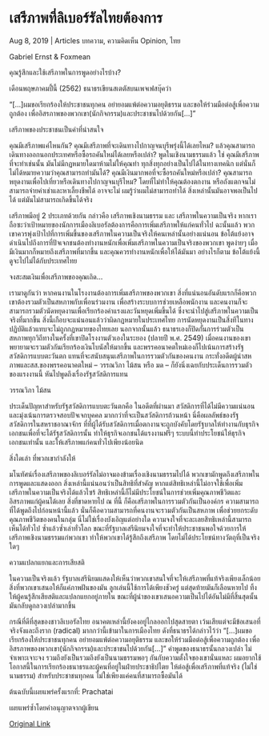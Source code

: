 # เสรีภาพที่ลิเบอร์รัลไทยต้องการ

Aug 8, 2019 | Articles บทความ, ความคิดเห็น Opinion, ไทย





Gabriel Ernst & Foxmean

คุณรู้สึกและใช้เสรีภาพในการพูดอย่างไรบ้าง?

เดือนพฤษภาคมปี้นี้ (2562) ธนาธรเขียนสเตตัสบนเพจเฟสบุ๊คว่า



“[…]ผมขอเรียกร้องให้ประชาชนทุกคน อย่ายอมแพ้ต่อความอยุติธรรม และขอให้ร่วมมือต่อสู้เพื่อความถูกต้อง เพื่ออิสรภาพของพวกเขา(นักกิจกรรม)และประชาชนไปด้วยกัน[…]”



เสรีภาพของประชาชนเป็นคำที่น่าสนใจ

คุณมีเสรีภาพแค่ไหนกัน? คุณมีเสรีภาพที่จะเดินทางไปกาญจนบุรีพรุ่งนี้ได้เลยไหม? แล้วคุณสามารถเดินทางออกนอกประเทศหรือซื้อรถคันใหม่ได้เลยหรือเปล่า? พูดในเชิงนามธรรมแล้ว ใช่ คุณมีเสรีภาพที่จะทำเช่นนั้น มันไม่มีกฏหมายใดมาห้ามไม่ให้คุณทำ ทุกสิ่งทุกอย่างเป็นไปได้ในทางเทคนิก แต่นั่นก็ไม่ได้หมายความว่าคุณสามารถทำมันได้? คุณมีเงินมากพอที่จะซื้อรถคันใหม่หรือเปล่า? คุณสามารถหยุดงานเพื่อไปเที่ยวหรือเดินทางไปกาญจนบุรีไหม? โดยที่ไม่ทำให้คุณต้องตกงาน หรือถังแตกจนไม่สามารถจ่ายค่าเช่าและหาเลี้ยงชีพได้ อาจจะไม่ ผมรู้ว่าผมไม่สามารถทำได้ สิ่งเหล่านั้นมันอาจพอเป็นไปได้ แต่มันไม่สามารถเกิดขึ้นได้จริง

เสรีภาพมีอยู่ 2 ประเภทด้วยกัน กล่าวคือ เสรีภาพเชิงนามธรรม และ เสรีภาพในความเป็นจริง หากเราถือซะว่าเป้าหมายของนักการเมืองลิเบอรัลต้องการคือการเพิ่มเสรีภาพให้แก่คนทั่วไป ฉะนั้นแล้ว พวกเขาควรพุ่งเป้าไปที่การเพิ่มขึ้นของเสรีภาพในความเป็นจริงให้คนเหล่านั้นอย่างแน่นอน ข้อโต้แย้งอาจดำเนินไปถึงการที่ปัจเจกชนต้องทำงานหนักเพื่อเพิ่มเสรีภาพในความเป็นจริงของพวกเขา พูดง่ายๆ เมื่อมีเงินมากก็หมายถึงเสรีภาพที่มากขึ้น และคุณควรทำงานหนักเพื่อให้ได้มันมา อย่างไรก็ตาม ข้อโต้แย้งนี้ดูจะไปไม่ได้กับประเทศไทย

จงสะสมเงินเพื่อเสรีภาพของคุณเถิด…

เรามาดูกันว่า หากคนงานในโรงงานต้องการเพิ่มเสรีภาพของพวกเขา สิ่งที่แน่นอนอันดับแรกก็คือพวกเขาต้องรวมตัวเป็นสหภาพกับเพื่อนร่วมงาน เพื่อสร้างระบบการช่วยเหลือพนักงาน และคนงานก็จะสามารถรวมตัวนัดหยุดงานเพื่อเรียกร้องค่าแรงและวันหยุดเพิ่มขึ้นได้ ซึ่งจะนำไปสู่เสรีภาพในความเป็นจริงที่มากขึ้น สิ่งนี้เกือบจะแน่นอนแล้วว่าผิดกฏหมายในประเทศไทย การนัดหยุดงานเป็นสิ่งทีในทางปฏิบัติแล้วแทบจะไม่ถูกกฏหมายของไทยเลย นอกจากนั้นแล้ว ธนาธรเองก็ปิดกั้นการร่วมตัวเป็นสหภาพทุกวิถีทางในครั้งที่เขาปิดโรงงานตัวเองในระยอง (ปลายปี พ.ศ. 2549) เมื่อคนงานของเขาพยายามจะรวมตัวกันเรียกร้องเงินโบนัสให้มากขึ้น และพรรคอนาคตใหม่เองก็ไปเน้นการสร้างรัฐสวัสดิการแบบตะวันตก แทนที่จะสนับสนุนเสรีภาพในการรวมตัวกันของคนงาน กระทั่งอดีตผู้นำสหภาพและสส.ของพรรคอนาคตใหม่ – วรรณวิภา ไม้สน หรือ มด – ก็ยังนิ่งเฉยกับประเด็นการรวมตัวของแรงงานนี้ หันไปพูดถึงเรื่องรัฐสวัสดิการแทน



วรรณวิภา ไม้สน

ประเด็นปัญหาสำหรับรัฐสวัสดิการแบบตะวันตกคือ ในอดีตที่ผ่านมา สวัสดิการที่ได้ไม่มีความแน่นอนและมุ่งเน้นการตรวจสอบปัจเจกบุคคล มากกว่าที่จะเป็นสวัสดิการถ้วนหน้า นี่คือผลลัพธ์ของรัฐสวัสดิการในสหราชอาณาจักร ที่ที่ผู้ได้รับสวัสดิการเมื่อตกงานจะถูกบังคับโดยรัฐบาลให้ทำงานกับธุรกิจเอกชนเพื่อที่จะได้รัฐสวัสดิการนั้น ทำให้ธุรกิจเอกชนได้แรงงานฟรีๆ ระบบนี้ทำประโยชน์ให้ธุรกิจเอกชนเท่านั้น และให้เสรีภาพแก่คนทั่วไปเพียงน้อยนิด

สิ่งใดเล่า ที่พวกเขากำลังให้

มโนทัศน์เรื่องเสรีภาพของลิเบอร์รัลไม่อาจมองข้ามเรื่องเชิงนามธรรมไปได้ พวกเขามักพูดถึงเสรีภาพในการพูดและแสดงออก สิ่งเหล่านี้แน่นอนว่าเป็นสิทธิที่สำคัญ หากแต่สิทธิเหล่านี้ไม่อาจใช้เพื่อเพิ่มเสรีภาพในความเป็นจริงได้แล้วไซร้ สิทธิเหล่านี้ก็ไม่มีประโยชน์ในการช่วยเพิ่มคุณภาพชีวิตและอิสรภาพแก่ผู้คนได้เลย สิ่งที่ขาดหายไป ณ ที่นี้ ก็คือเสรีภาพในการรวมตัวกันเป็นองค์กร ความสามารถที่ได้พูดถึงไปก่อนหน้านี้แล้ว นั่นก็คือความสามารถที่คนงานจะรวมตัวกันเป็นสหภาพ เพื่อช่วยยกระดับคุณภาพชีวิตของคนในกลุ่ม นี่ไม่ใช่เรื่องบังเอิญแต่อย่างใด ความจงใจที่จะละเลยสิทธิเหล่านี้สามารถเห็นได้ทั่วไป ซ้ำแล้วซ้ำเล่าทั่วโลก ขณะที่รัฐบาลเสรีนิยมจงใจที่จะทำให้ประชาชนพอใจด้วยการให้เสรีภาพเชิงนามธรรมแก่พวกเขา ทำให้พวกเขาได้รู้สึกถึงเสรีภาพ โดยไม่ได้ประโยชน์ทางวัตถุที่เป็นจริงใดๆ

ความแปลกแยกและการเสียสติ

ในความเป็นจริงแล้ว รัฐบาลเสรีนิยมแสดงให้เห็นว่าพวกเขาสนใจที่จะให้เสรีภาพที่แท้จริงเพียงเล็กน้อย สิ่งที่พวกเขาเสนอให้ก็แค่ภาพฝันของมัน ลูกเล่นนี้ใช้การได้เพียงชัวครู่ แต่สุดท้ายมันก็เลือนหายไป ทิ้งให้ผู้คนรู้สึกเสียสติและแปลกแยกอยู่ภายใน ขณะที่ผู้นำของเขาเสนอความเป็นไปได้อันไม่มีที่สิ้นสุดนั้น มันกลับดูกลวงเปล่ามากขึ้น

กรณีที่ดีที่สุดของชาวลิเบอรัลไทย อนาคตเหล่านี้ยังคงอยู่ไกลออกไปสุดสายตา เว้นเสียแต่จะมีข้อเสนอที่จริงจังและถึงราก (radical) มากกว่านี้เข้ามาในการเมืองไทย ดังที่ธนาธรได้กล่าวไว้ว่า “[…]ผมขอเรียกร้องให้ประชาชนทุกคน อย่ายอมแพ้ต่อความอยุติธรรม และขอให้ร่วมมือต่อสู้เพื่อความถูกต้อง เพื่ออิสรภาพของพวกเขา(นักกิจกรรม)และประชาชนไปด้วยกัน[…]” คำพูดของธนาธรนั้นกลวงเปล่า ไม่จำเพาะเจาะจง รวมถึงยังเป็นรวมถึงยังเป็นนามธรรมพอๆ กันกับความตั้งใจของเขานั่นแหละ ผมอยากใช้โอกาสนี้ในการเรียกร้องธนาธรและผู้คนที่อยู่ในฝ่ายประชาธิปไตย ให้ต่อสู้เพื่อเสรีภาพที่แท้จริง (ไม่ใช่นามธรรม) สำหรับประชาชนทุกคน ไม่ใช่เพียงแค่คนที่สามารถซื้อมันได้

ต้นฉบับนี้เผยแพร่ครั้งแรกที่: Prachatai

เผยแพร่ซ้ำโดยคำอนุญาตจากผู้เขียน



[Original Link](https://www.dindeng.com/thailiberalfuture/)